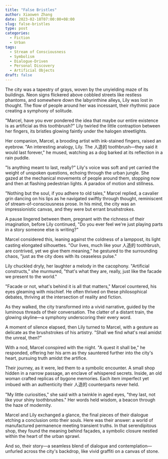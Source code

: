 ```yaml
---
title: "False Bristles"
author: Xiaowen Zhang
date: 2023-02-18T07:00:00+08:00
slug: false-bristles
type: post
categories:
  - Fiction
  - Urban
tags:
  - Stream of Consciousness
  - Symbolism
  - Dialogue-Driven
  - Personal Discovery
  - Artificial Objects
draft: false
---
```


The city was a tapestry of grays, woven by the unyielding maze of its buildings. Neon signs flickered above cobbled streets like restless phantoms, and somewhere down the labyrinthine alleys, Lily was lost in thought. The flow of people around her was incessant, their rhythmic pace creating a symphony of solitude.

"Marcel, have you ever pondered the idea that maybe our entire existence is as artificial as this toothbrush?" Lily twirled the little contraption between her fingers, its bristles glowing faintly under the halogen streetlights.

Her companion, Marcel, a brooding artist with ink-stained fingers, raised an eyebrow. "An interesting analogy, Lily. The 人造的 toothbrush—they said it would last forever," he mused, watching as a dog barked at its reflection in a rain puddle.

"Is anything meant to last, really?" Lily's voice was soft and yet carried the weight of unspoken questions, echoing through the urban jungle. She gazed at the mechanical movements of people around them, stopping now and then at flashing pedestrian lights. A paradox of motion and stillness.

"Nothing but the soul, if you adhere to old tales," Marcel replied, a cavalier grin dancing on his lips as he navigated swiftly through thought, reminiscent of stream-of-consciousness prose. In his mind, the city was an impressionistic canvas, and they were but errant brushstrokes.

A pause lingered between them, pregnant with the richness of their imagination, before Lily continued, "Do you ever feel we're just playing parts in a story someone else is writing?"

Marcel considered this, leaning against the coldness of a lamppost, its light casting elongated silhouettes. "Our lives, much like your 人造的 toothbrush, are contrived, yet we give them meaning," he gestured to the surrounding chaos, "just as the city does with its ceaseless pulse."

Lily chuckled dryly, her laughter a melody in the cacophony. "Artificial constructs," she murmured, "that's what they are, really, just like the facade we present to the world."

"Facade or not, what's behind it is all that matters," Marcel countered, his eyes gleaming with mischief. He often thrived on these philosophical debates, thriving at the intersection of reality and fiction.

As they walked, the city transformed into a vivid narrative, guided by the luminous threads of their conversation. The clatter of a distant train, the glowing skyline—a symphony underscoring their every word.

A moment of silence elapsed, then Lily turned to Marcel, with a gesture as delicate as the brushstrokes of his artistry. "Shall we find what's real amidst the unreal, then?"

With a nod, Marcel conspired with the night. "A quest it shall be," he responded, offering her his arm as they sauntered further into the city's heart, pursuing truth amidst the artifice.

Their journey, as it were, led them to a symbolic encounter. A small shop hidden in a narrow passage, an enclave of whispered secrets. Inside, an old woman crafted replicas of bygone memories. Each item imperfect yet imbued with an authenticity their 人造的 counterparts never held.

"My little curiosities," she said with a twinkle in aged eyes, "they last, not like your shiny toothbrushes." Her words held wisdom, a beacon through the haze of modernity.

Marcel and Lily exchanged a glance, the final pieces of their dialogue etching a conclusion onto their souls. Here was their answer: a world of manufactured permanence meeting transient truths. In that serendipitous shop, they found the meaning behind façades, a symbolic closure nestled within the heart of the urban sprawl.

And so, their story—a seamless blend of dialogue and contemplation—unfurled across the city's backdrop, like vivid graffiti on a canvas of stone.